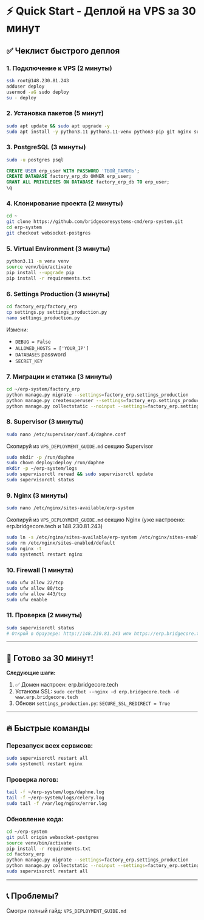 # ⚡ Quick Start - Деплой на VPS за 30 минут

## ✅ Чеклист быстрого деплоя

### 1. Подключение к VPS (2 минуты)
```bash
ssh root@148.230.81.243
adduser deploy
usermod -aG sudo deploy
su - deploy
```

### 2. Установка пакетов (5 минут)
```bash
sudo apt update && sudo apt upgrade -y
sudo apt install -y python3.11 python3.11-venv python3-pip git nginx supervisor redis-server postgresql postgresql-contrib libpq-dev ufw
```

### 3. PostgreSQL (3 минуты)
```bash
sudo -u postgres psql
```
```sql
CREATE USER erp_user WITH PASSWORD 'ТВОЙ_ПАРОЛЬ';
CREATE DATABASE factory_erp_db OWNER erp_user;
GRANT ALL PRIVILEGES ON DATABASE factory_erp_db TO erp_user;
\q
```

### 4. Клонирование проекта (2 минуты)
```bash
cd ~
git clone https://github.com/bridgecoresystems-cmd/erp-system.git
cd erp-system
git checkout websocket-postgres
```

### 5. Virtual Environment (3 минуты)
```bash
python3.11 -m venv venv
source venv/bin/activate
pip install --upgrade pip
pip install -r requirements.txt
```

### 6. Settings Production (3 минуты)
```bash
cd factory_erp/factory_erp
cp settings.py settings_production.py
nano settings_production.py
```
Измени:
- `DEBUG = False`
- `ALLOWED_HOSTS = ['YOUR_IP']`
- `DATABASES` password
- `SECRET_KEY`

### 7. Миграции и статика (3 минуты)
```bash
cd ~/erp-system/factory_erp
python manage.py migrate --settings=factory_erp.settings_production
python manage.py createsuperuser --settings=factory_erp.settings_production
python manage.py collectstatic --noinput --settings=factory_erp.settings_production
```

### 8. Supervisor (3 минуты)
```bash
sudo nano /etc/supervisor/conf.d/daphne.conf
```
Скопируй из `VPS_DEPLOYMENT_GUIDE.md` секцию Supervisor

```bash
sudo mkdir -p /run/daphne
sudo chown deploy:deploy /run/daphne
mkdir -p ~/erp-system/logs
sudo supervisorctl reread && sudo supervisorctl update
sudo supervisorctl status
```

### 9. Nginx (3 минуты)
```bash
sudo nano /etc/nginx/sites-available/erp-system
```
Скопируй из `VPS_DEPLOYMENT_GUIDE.md` секцию Nginx
(уже настроено: erp.bridgecore.tech и 148.230.81.243)

```bash
sudo ln -s /etc/nginx/sites-available/erp-system /etc/nginx/sites-enabled/
sudo rm /etc/nginx/sites-enabled/default
sudo nginx -t
sudo systemctl restart nginx
```

### 10. Firewall (1 минута)
```bash
sudo ufw allow 22/tcp
sudo ufw allow 80/tcp
sudo ufw allow 443/tcp
sudo ufw enable
```

### 11. Проверка (2 минуты)
```bash
sudo supervisorctl status
# Открой в браузере: http://148.230.81.243 или https://erp.bridgecore.tech
```

---

## 🎉 Готово за 30 минут!

**Следующие шаги:**
1. ✅ Домен настроен: erp.bridgecore.tech
2. Установи SSL: `sudo certbot --nginx -d erp.bridgecore.tech -d www.erp.bridgecore.tech`
3. Обнови `settings_production.py`: `SECURE_SSL_REDIRECT = True`

---

## 🔥 Быстрые команды

### Перезапуск всех сервисов:
```bash
sudo supervisorctl restart all
sudo systemctl restart nginx
```

### Проверка логов:
```bash
tail -f ~/erp-system/logs/daphne.log
tail -f ~/erp-system/logs/celery.log
sudo tail -f /var/log/nginx/error.log
```

### Обновление кода:
```bash
cd ~/erp-system
git pull origin websocket-postgres
source venv/bin/activate
pip install -r requirements.txt
cd factory_erp
python manage.py migrate --settings=factory_erp.settings_production
python manage.py collectstatic --noinput --settings=factory_erp.settings_production
sudo supervisorctl restart all
```

---

## 📞 Проблемы?

Смотри полный гайд: `VPS_DEPLOYMENT_GUIDE.md`

